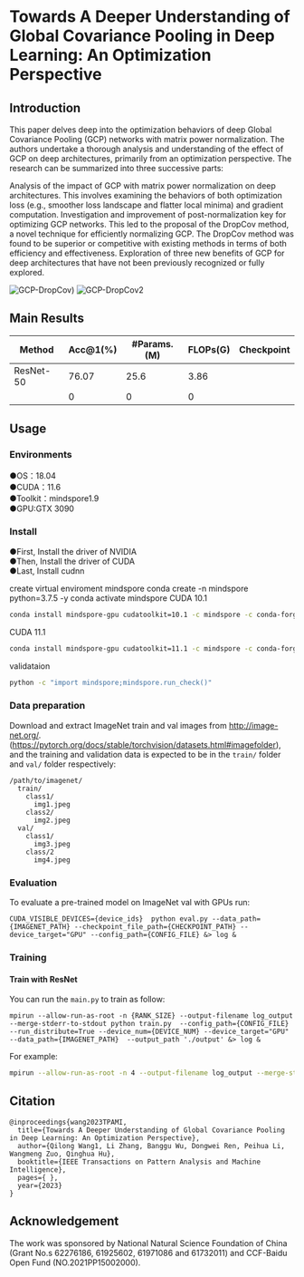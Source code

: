 # Towards A Deeper Understanding of Global Covariance Pooling in Deep Learning: An Optimization Perspective

## Introduction
This paper delves deep into the optimization behaviors of deep Global Covariance Pooling (GCP) networks with matrix power normalization. The authors undertake a thorough analysis and understanding of the effect of GCP on deep architectures, primarily from an optimization perspective. The research can be summarized into three successive parts:

Analysis of the impact of GCP with matrix power normalization on deep architectures. This involves examining the behaviors of both optimization loss (e.g., smoother loss landscape and flatter local minima) and gradient computation.
Investigation and improvement of post-normalization key for optimizing GCP networks. This led to the proposal of the DropCov method, a novel technique for efficiently normalizing GCP. The DropCov method was found to be superior or competitive with existing methods in terms of both efficiency and effectiveness.
Exploration of three new benefits of GCP for deep architectures that have not been previously recognized or fully explored.

![GCP-DropCov](https://github.com/Terror03/GCP-DropCov/assets/45889633/5b80b7a8-0b9f-4ed9-ad44-8c1f35653f15))
![GCP-DropCov2](https://github.com/Terror03/GCP-DropCov/assets/45889633/f98c4c3c-383e-4987-b862-217bf92aa4b8)

## Main Results
|Method           | Acc@1(%) | #Params.(M) | FLOPs(G) | Checkpoint                                                          |
| ------------------ | ----- | ------- | ----- | ------------------------------------------------------------ |
| ResNet-50   |  76.07 |  25.6   |   3.86  |               |
|    | 0  |   0  |  0   | |

## Usage

### Environments
●OS：18.04  
●CUDA：11.6  
●Toolkit：mindspore1.9  
●GPU:GTX 3090 


### Install
●First, Install the driver of NVIDIA  
●Then, Install the driver of CUDA  
●Last, Install cudnn

create virtual enviroment mindspore
conda create -n mindspore python=3.7.5 -y
conda activate mindspore
CUDA 10.1 
```bash
conda install mindspore-gpu cudatoolkit=10.1 -c mindspore -c conda-forge
```
CUDA 11.1 
```bash
conda install mindspore-gpu cudatoolkit=11.1 -c mindspore -c conda-forge
```
validataion 
```bash
python -c "import mindspore;mindspore.run_check()"
```

### Data preparation
Download and extract ImageNet train and val images from http://image-net.org/. (https://pytorch.org/docs/stable/torchvision/datasets.html#imagefolder), and the training and validation data is expected to be in the `train/` folder and `val/` folder respectively:


```
/path/to/imagenet/
  train/
    class1/
      img1.jpeg
    class2/
      img2.jpeg
  val/
    class1/
      img3.jpeg
    class/2
      img4.jpeg
```
### Evaluation
To evaluate a pre-trained model on ImageNet val with GPUs run:

```
CUDA_VISIBLE_DEVICES={device_ids}  python eval.py --data_path={IMAGENET_PATH} --checkpoint_file_path={CHECKPOINT_PATH} --device_target="GPU" --config_path={CONFIG_FILE} &> log &
```

### Training

#### Train with ResNet

You can run the `main.py` to train as follow:

```
mpirun --allow-run-as-root -n {RANK_SIZE} --output-filename log_output --merge-stderr-to-stdout python train.py  --config_path={CONFIG_FILE} --run_distribute=True --device_num={DEVICE_NUM} --device_target="GPU" --data_path={IMAGENET_PATH}  --output_path './output' &> log &
```
For example:

```bash
mpirun --allow-run-as-root -n 4 --output-filename log_output --merge-stderr-to-stdout python train.py  --config_path="./config/resnet50_imagenet2012_config.yaml" --run_distribute=True --device_num=4 --device_target="GPU" --data_path=./imagenet --output_path './output' &> log &
```
## Citation

```
@inproceedings{wang2023TPAMI,
  title={Towards A Deeper Understanding of Global Covariance Pooling in Deep Learning: An Optimization Perspective},
  author={Qilong Wang1, Li Zhang, Banggu Wu, Dongwei Ren, Peihua Li, Wangmeng Zuo, Qinghua Hu},
  booktitle={IEEE Transactions on Pattern Analysis and Machine Intelligence},
  pages={ },
  year={2023}
}
```
## Acknowledgement
The work was sponsored by National Natural Science Foundation of China (Grant No.s 62276186, 61925602, 61971086 and 61732011) and CCF-Baidu Open Fund (NO.2021PP15002000).
